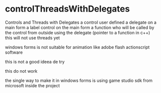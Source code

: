 # controlThreadsWithDelegates
Controls and Threads with Delegates
a control user defined 
a delegate on a main form
a label control on the main form
a function who will be called by the control from outside using the delegate (pointer to a function in c++)
this will not use threads yet 

windows forms is not suitable for animation like adobe flash actionscript software

this is not a good ideea de try

this do not work

the single way to make it in windows forms is using game studio sdk from microsoft inside the project
